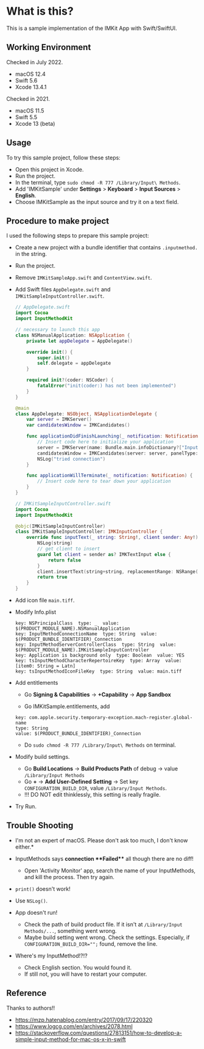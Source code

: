 # What is this?

This is a sample implementation of the IMKit App with Swift/SwiftUI.

## Working Environment

Checked in July 2022.
* macOS 12.4
* Swift 5.6
* Xcode 13.4.1

Checked in 2021.
* macOS 11.5
* Swift 5.5
* Xcode 13 (beta)

## Usage
To try this sample project, follow these steps:

* Open this project in Xcode.
* Run the project.
* In the terminal, type `sudo chmod -R 777 /Library/Input\ Methods`.
* Add 'IMKitSample' under **Settings** > **Keyboard** > **Input Sources** > **English**.
* Choose IMKitSample as the input source and try it on a text field.

## Procedure to make project
I used the following steps to prepare this sample project:

* Create a new project with a bundle identifier that contains `.inputmethod.` in the string.
* Run the project.
* Remove `IMKitSampleApp.swift` and `ContentView.swift`.

* Add Swift files `AppDelegate.swift` and `IMKitSampleInputController.swift`.

  ```swift
  // AppDelegate.swift
  import Cocoa
  import InputMethodKit
  
  // necessary to launch this app
  class NSManualApplication: NSApplication {
      private let appDelegate = AppDelegate()
  
      override init() {
          super.init()
          self.delegate = appDelegate
      }
  
      required init?(coder: NSCoder) {
          fatalError("init(coder:) has not been implemented")
      }
  }
  
  @main
  class AppDelegate: NSObject, NSApplicationDelegate {
      var server = IMKServer()
      var candidatesWindow = IMKCandidates()
  
      func applicationDidFinishLaunching(_ notification: Notification) {
          // Insert code here to initialize your application
          server = IMKServer(name: Bundle.main.infoDictionary?["InputMethodConnectionName"] as? String, bundleIdentifier: Bundle.main.bundleIdentifier)
          candidatesWindow = IMKCandidates(server: server, panelType: kIMKSingleRowSteppingCandidatePanel, styleType: kIMKMain)
          NSLog("tried connection")
      }
  
      func applicationWillTerminate(_ notification: Notification) {
          // Insert code here to tear down your application
      }
  }
  ```

  ```swift
  // IMKitSampleInputController.swift
  import Cocoa
  import InputMethodKit
  
  @objc(IMKitSampleInputController)
  class IMKitSampleInputController: IMKInputController {
      override func inputText(_ string: String!, client sender: Any!) -> Bool {
          NSLog(string)
          // get client to insert
          guard let client = sender as? IMKTextInput else {
              return false
          }
          client.insertText(string+string, replacementRange: NSRange(location: NSNotFound, length: NSNotFound))
          return true
      }
  }
  ```
* Add icon file `main.tiff`.

* Modify Info.plist

  ```
  key: NSPrincipalClass  type: _  value: $(PRODUCT_MODULE_NAME).NSManualApplication
  key: InputMethodConnectionName  type: String  value: $(PRODUCT_BUNDLE_IDENTIFIER)_Connection
  key: InputMethodServerControllerClass  type: String  value: $(PRODUCT_MODULE_NAME).IMKitSampleInputController
  key: Application is background only  type: Boolean  value: YES
  key: tsInputMethodCharacterRepertoireKey  type: Array  value: [item0: String = Latn]
  key: tsInputMethodIconFileKey  type: String  value: main.tiff
  ```

* Add entitlements

  * Go **Signing & Capabilities** → **+Capability** → **App Sandbox**

  * Go IMKitSample.entitlements, add 

  ```
  key: com.apple.security.temporary-exception.mach-register.global-name
  type: String
  value: $(PRODUCT_BUNDLE_IDENTIFIER)_Connection
  ```

  * Do `sudo chmod -R 777 /Library/Input\ Methods` on terminal.

* Modify build settings.
  * Go **Build Locations** → **Build Products Path** of debug → value `/Library/Input Methods`
  * Go **+** → **Add User-Defined Setting** → Set key `CONFIGURATION_BUILD_DIR`, value `/Library/Input Methods`.
  * !!! DO NOT edit thinklessly, this setting is really fragile.

* Try Run.

## Trouble Shooting

* I'm not an expert of macOS. Please don't ask too much, I don't know either.*

* InputMethods says **connection \*\*Failed\*\*** all though there are no diff!
  * Open 'Activity Monitor' app, search the name of your InputMethods, and kill the process. Then try again.

*   `print()` doesn't work!
* Use `NSLog()`.

* App doesn't run!
  * Check the path of build product file. If it isn't at `/Library/Input Methods/...`, something went wrong.
  * Maybe build setting went wrong. Check the settings. Especially, if `CONFIGURATION_BUILD_DIR="";` found, remove the line.
* Where's my InputMethod!?!?
  * Check English section. You would found it.
  * If still not, you will have to restart your computer.

## Reference

Thanks to authors!!

* https://mzp.hatenablog.com/entry/2017/09/17/220320
* https://www.logcg.com/en/archives/2078.html
* https://stackoverflow.com/questions/27813151/how-to-develop-a-simple-input-method-for-mac-os-x-in-swift
